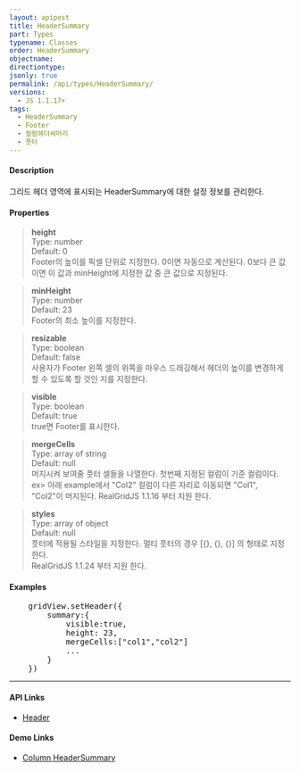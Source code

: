 ```yaml
---
layout: apipost
title: HeaderSummary
part: Types
typename: Classes
order: HeaderSummary
objectname: 
directiontype: 
jsonly: true
permalink: /api/types/HeaderSummary/
versions:
  - JS 1.1.17+
tags: 
  - HeaderSummary
  - Footer
  - 컬럼헤더써머리
  - 풋터
---
```


#### Description

 그리드 헤더 영역에 표시되는 HeaderSummary에 대한 설정 정보를 관리한다.

#### Properties

> **height**  
> Type: number  
> Default: 0  
> Footer의 높이를 픽셀 단위로 지정한다. 0이면 자동으로 계산된다. 0보다 큰 값이면 이 값과 minHeight에 지정한 값 중 큰 값으로 지정된다.

> **minHeight**  
> Type: number  
> Default: 23  
> Footer의 최소 높이를 지정한다.  

> **resizable**  
> Type: boolean   
> Default: false  
> 사용자가 Footer 왼쪽 셀의 위쪽을 마우스 드래깅해서 헤더의 높이를 변경하게 할 수 있도록 할 것인 지를 지정한다.

> **visible**  
> Type: boolean   
> Default: true     
> true면 Footer를 표시한다.  

> **mergeCells**  
> Type: array of string   
> Default: null     
> 머지시켜 보여줄 풋터 셀들을 나열한다. 첫번째 지정된 컬럼이 기준 컬럼이다. 
> ex> 아래 example에서 "Col2" 컬럼이 다른 자리로 이동되면 "Col1", "Col2"이 머지된다.
> RealGridJS 1.1.16 부터 지원 한다. 

> **styles**  
> Type: array of object   
> Default: null     
> 풋터에 적용될 스타일을 지정한다. 멀티 풋터의 경우 [{}, {}, {}] 의 형태로 지정한다.    
> RealGridJS 1.1.24 부터 지원 한다.   

#### Examples   

<pre class="prettyprint">
    gridView.setHeader({
        summary:{
            visible:true,
            height: 23,
            mergeCells:["col1","col2"]
            ...
        }
    })
</pre>

---

#### API Links

* [Header](/api/types/Header/)  

#### Demo Links 

* [Column HeaderSummary](http://demo.realgrid.com/HeaderAndFooter/HeaderSummary/)   

